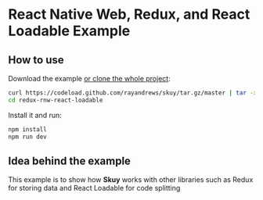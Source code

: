# React Native Web, Redux, and React Loadable Example

## How to use

Download the example [or clone the whole project](https://github.com/rayandrews/skuy.git):

```bash
curl https://codeload.github.com/rayandrews/skuy/tar.gz/master | tar -xz --strip=2 skuy-master/examples/redux-rnw-react-loadable
cd redux-rnw-react-loadable
```

Install it and run:

```bash
npm install
npm run dev
```

## Idea behind the example

This example is to show how __Skuy__ works with other libraries such as Redux for storing data and React Loadable for code splitting